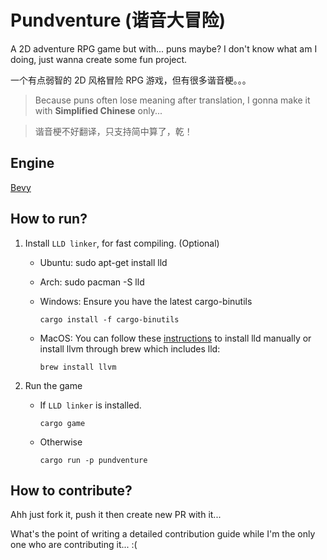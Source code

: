 # Pundventure (谐音大冒险)

A 2D adventure RPG game but with... puns maybe? I don't know what am I doing, just wanna create some fun project.

一个有点弱智的 2D 风格冒险 RPG 游戏，但有很多谐音梗。。。

> Because puns often lose meaning after translation, I gonna make it with **Simplified Chinese** only...

> 谐音梗不好翻译，只支持简中算了，乾！

## Engine

[Bevy](https://bevyengine.org/)

## How to run?

1. Install `LLD linker`, for fast compiling. (Optional)

    - Ubuntu: sudo apt-get install lld

    - Arch: sudo pacman -S lld

    - Windows: Ensure you have the latest cargo-binutils

        ```
        cargo install -f cargo-binutils
        ```

    - MacOS: You can follow these [instructions](https://lld.llvm.org/MachO/index.html) to install lld manually or install llvm through brew which includes lld: 
        
        ```
        brew install llvm
        ```

2. Run the game

    - If `LLD linker` is installed.

        ```
        cargo game
        ```

    - Otherwise

        ```
        cargo run -p pundventure
        ```

## How to contribute?

Ahh just fork it, push it then create new PR with it...

What's the point of writing a detailed contribution guide while I'm the only one who are contributing it... :(
